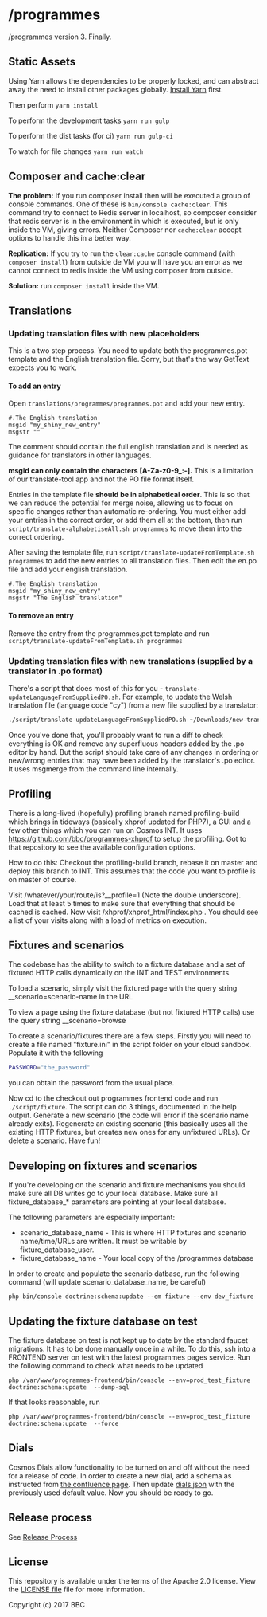 /programmes
===========

/programmes version 3. Finally.

Static Assets
-------------

Using Yarn allows the dependencies to be properly locked, and can abstract away
the need to install other packages globally.
[Install Yarn](https://yarnpkg.com/en/docs/install) first.

Then perform `yarn install`

To perform the development tasks
`yarn run gulp`

To perform the dist tasks (for ci)
`yarn run gulp-ci`

To watch for file changes
`yarn run watch`

Composer and cache:clear
------------------------

**The problem:** If you run composer install then will be executed a group of 
console commands. One of these is `bin/console cache:clear`. This command try 
to connect to Redis server in localhost, so composer consider that redis 
server is in the environment in which is executed, but is only inside the 
VM, giving errors. Neither Composer nor `cache:clear` accept options to 
handle this in a better way.
 
**Replication:** If you try to run the `clear:cache` console command (with `composer install`) 
from outside de VM you will have you an error as we cannot connect to redis inside 
the VM using composer from outside. 
  
**Solution:** run `composer install` inside the VM. 



Translations
------------

### Updating translation files with new placeholders

This is a two step process. You need to update both the programmes.pot template
and the English translation file. Sorry, but that's the way GetText expects you
to work.


#### To add an entry

Open `translations/programmes/programmes.pot` and add your new
entry.

```
#.The English translation
msgid "my_shiny_new_entry"
msgstr ""
```

The comment should contain the full english translation and is needed as
guidance for translators in other languages.

**msgid can only contain the characters [A-Za-z0-9_:-].** This is a limitation
of our translate-tool app and not the PO file format itself.

Entries in the template file **should be in alphabetical order**. This is so
that we can reduce the potential for merge noise, allowing us to focus on
specific changes rather than automatic re-ordering. You must either add your
entries in the correct order, or add them all at the bottom, then run
`script/translate-alphabetiseAll.sh programmes` to move them into the correct
ordering.

After saving the template file, run
`script/translate-updateFromTemplate.sh programmes` to add the new entries to
all translation files. Then edit the en.po file and add your english
translation.

```
#.The English translation
msgid "my_shiny_new_entry"
msgstr "The English translation"
```


#### To remove an entry

Remove the entry from the programmes.pot template and run
`script/translate-updateFromTemplate.sh programmes`


### Updating translation files with new translations (supplied by a translator in .po format)

There's a script that does most of this for you -
`translate-updateLanguageFromSuppliedPO.sh`. For example, to update the Welsh
translation file (language code "cy") from a new file supplied by a translator:

```sh
./script/translate-updateLanguageFromSuppliedPO.sh ~/Downloads/new-translations-cy_GB.po programmes cy
```

Once you've done that, you'll probably want to run a diff to check everything
is OK and remove any superfluous headers added by the .po editor by hand. But
the script should take care of any changes in ordering or new/wrong entries that
may have been added by the translator's .po editor. It uses msgmerge from the
command line internally.

Profiling
-----------
There is a long-lived (hopefully) profiling branch named profiling-build which brings
in tideways (basically xhprof updated for PHP7), a GUI and a few other things
which you can run on Cosmos INT. It uses https://github.com/bbc/programmes-xhprof to setup the profiling.
 Got to that repository to see the available configuration options.

How to do this:
Checkout the profiling-build branch, rebase it on master and deploy this branch to INT. This assumes that the 
code you want to profile is on master of course. 

Visit /whatever/your/route/is?__profile=1 (Note the double underscore).
Load that at least 5 times to make sure that everything that should be cached is cached.
Now visit /xhprof/xhprof_html/index.php .
You should see a list of your visits along with a load of metrics on execution. 

Fixtures and scenarios
-----------
The codebase has the ability to switch to a fixture database and a set of fixtured HTTP calls dynamically on the
INT and TEST environments. 

To load a scenario, simply visit the fixtured page with the query string __scenario=scenario-name in the URL

To view a page using the fixture database (but not fixtured HTTP calls) use the query string __scenario=browse

To create a scenario/fixtures there are a few steps. Firstly you will need to create a file named "fixture.ini" in
the script folder on your cloud sandbox. Populate it with the following
```bash
PASSWORD="the_password"
```  
you can obtain the password from the usual place.

Now cd to the checkout out programmes frontend code and run ```./script/fixture```. The script can do 3 things, 
documented in the help output. Generate a new scenario (the code will error if the scenario name already exits). 
Regenerate an existing scenario (this basically uses all the existing HTTP fixtures, but creates new ones for any
unfixtured URLs). Or delete a scenario. Have fun!


Developing on fixtures and scenarios
---------------------------------

If you're developing on the scenario and fixture mechanisms you should make sure all DB writes go to your local
database. Make sure all fixture_database_* parameters are pointing at your local database.

The following parameters are especially important: 
* scenario_database_name - This is where HTTP fixtures and scenario name/time/URLs are written. It must be writable by 
fixture_database_user.
* fixture_database_name - Your local copy of the /programmes database

In order to create and populate the scenario datbase, run the following command (will update scenario_database_name, be careful)  
```
php bin/console doctrine:schema:update --em fixture --env dev_fixture
```

Updating the fixture database on test
---------------------------------

The fixture database on test is not kept up to date by the standard faucet migrations. It has to be done 
manually once in a while. To do this, ssh into a FRONTEND server on test with the latest programmes pages service. 
Run the following command to check what needs to be updated  
```
php /var/www/programmes-frontend/bin/console --env=prod_test_fixture doctrine:schema:update  --dump-sql
```
If that looks reasonable, run
```
php /var/www/programmes-frontend/bin/console --env=prod_test_fixture doctrine:schema:update  --force
``` 

Dials
---------------------------------

Cosmos Dials allow functionality to be turned on and off without the need for a release of code. In order to create a 
new dial, add a schema as instructed from 
[the confluence page](https://confluence.dev.bbc.co.uk/display/platform/Developing+with+Dials#DevelopingwithDials-3:WriteaDialSchema). 
Then update [dials.json](dials.json) with the previously used default value. Now you should be ready to go.

Release process
---------------------------------
See [Release Process](docs/release-process.md)

License
-------

This repository is available under the terms of the Apache 2.0 license.
View the [LICENSE file](LICENSE) file for more information.

Copyright (c) 2017 BBC

